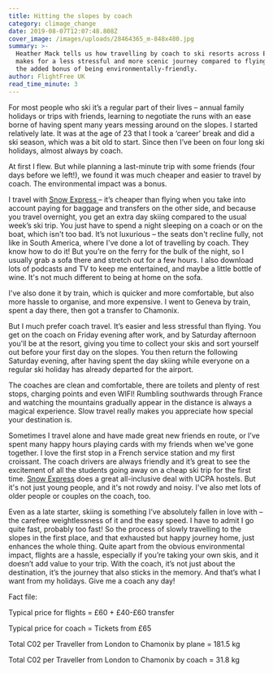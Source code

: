 ```yaml
---
title: Hitting the slopes by coach
category: climage_change
date: 2019-08-07T12:07:48.808Z
cover_image: /images/uploads/28464365_m-848x480.jpg
summary: >-
  Heather Mack tells us how travelling by coach to ski resorts across Europe
  makes for a less stressful and more scenic journey compared to flying, with
  the added bonus of being environmentally-friendly. 
author: FlightFree UK
read_time_minute: 3
---
```

For most people who ski it’s a regular part of their lives – annual family holidays or trips with friends, learning to negotiate the runs with an ease borne of having spent many years messing around on the slopes. I started relatively late. It was at the age of 23 that I took a ‘career’ break and did a ski season, which was a bit old to start. Since then I’ve been on four long ski holidays, almost always by coach. 



At first I flew. But while planning a last-minute trip with some friends (four days before we left!), we found it was much cheaper and easier to travel by coach. The environmental impact was a bonus.



I travel with [Snow Express ](https://www.snowexpress.co.uk/home)– it’s cheaper than flying when you take into account paying for baggage and transfers on the other side, and because you travel overnight, you get an extra day skiing compared to the usual week’s ski trip. You just have to spend a night sleeping on a coach or on the boat, which isn't too bad. It’s not luxurious – the seats don't recline fully, not like in South America, where I've done a lot of travelling by coach. They know how to do it! But you’re on the ferry for the bulk of the night, so I usually grab a sofa there and stretch out for a few hours. I also download lots of podcasts and TV to keep me entertained, and maybe a little bottle of wine. It's not much different to being at home on the sofa.



I've also done it by train, which is quicker and more comfortable, but also more hassle to organise, and more expensive. I went to Geneva by train, spent a day there, then got a transfer to Chamonix.



But I much prefer coach travel. It’s easier and less stressful than flying. You get on the coach on Friday evening after work, and by Saturday afternoon you'll be at the resort, giving you time to collect your skis and sort yourself out before your first day on the slopes. You then return the following Saturday evening, after having spent the day skiing while everyone on a regular ski holiday has already departed for the airport. 



The coaches are clean and comfortable, there are toilets and plenty of rest stops, charging points and even WIFI! Rumbling southwards through France and watching the mountains gradually appear in the distance is always a magical experience. Slow travel really makes you appreciate how special your destination is. 

Sometimes I travel alone and have made great new friends en route, or I’ve spent many happy hours playing cards with my friends when we've gone together. I love the first stop in a French service station and my first croissant. The coach drivers are always friendly and it’s great to see the excitement of all the students going away on a cheap ski trip for the first time. [Snow Express](https://www.snowexpress.co.uk/home) does a great all-inclusive deal with UCPA hostels. But it's not just young people, and it's not rowdy and noisy. I've also met lots of older people or couples on the coach, too.



Even as a late starter, skiing is something I’ve absolutely fallen in love with – the carefree weightlessness of it and the easy speed. I have to admit I go quite fast, probably too fast! So the process of slowly travelling to the slopes in the first place, and that exhausted but happy journey home, just enhances the whole thing. Quite apart from the obvious environmental impact, flights are a hassle, especially if you’re taking your own skis, and it doesn’t add value to your trip. With the coach, it’s not just about the destination, it’s the journey that also sticks in the memory. And that’s what I want from my holidays. Give me a coach any day!



Fact file: 

Typical price for flights = £60 + £40-£60 transfer

Typical price for coach = Tickets from £65 

Total C02 per Traveller from London to Chamonix by plane = 181.5 kg 

Total C02 per Traveller from London to Chamonix by coach = 31.8 kg
